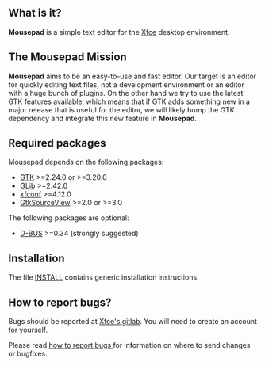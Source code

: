 ## What is it?

**Mousepad** is a simple text editor for the [Xfce](https://www.xfce.org) desktop environment.


## The Mousepad Mission

**Mousepad** aims to be an easy-to-use and fast editor. Our target is an
editor for quickly editing text files, not a development environment or an
editor with a huge bunch of plugins. On the other hand we try to use the latest
GTK features available, which means that if GTK adds something new in a major
release that is useful for the editor, we will likely bump the GTK dependency
and integrate this new feature in **Mousepad**.


## Required packages

Mousepad depends on the following packages:

* [GTK](https://www.gtk.org) >=2.24.0 or >=3.20.0
* [GLib](https://wiki.gnome.org/Projects/GLib) >=2.42.0
* [xfconf](https://gitlab.xfce.org/xfce/xfconf) >=4.12.0
* [GtkSourceView](https://wiki.gnome.org/Projects/GtkSourceView) >=2.0 or >=3.0

The following packages are optional:

* [D-BUS](https://www.freedesktop.org/wiki/Software/dbus) >=0.34 (strongly suggested)


## Installation

The file [INSTALL](INSTALL) contains generic installation instructions.


## How to report bugs?

Bugs should be reported at [Xfce's gitlab](https://gitlab.xfce.org/apps/mousepad/-/issues). You will need to create an account for yourself.

Please read [how to report bugs ](https://docs.xfce.org/contribute/start#bug_reporting_and_testing) for information on where to send changes or bugfixes.
